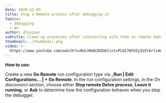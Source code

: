 ```yaml
---
date: 2020-12-03
title: Stop a Remote process after debugging it
topics:
  - debugging
  - go
author: dlsniper
subtitle: Clean-up processes after interacting with them in remote debugging scenarios
thumbnail: ./thumbnail.png
video: >-
  https://www.youtube.com/watch?v=RoLYWoDJDIU&list=PLQ176FUIyIUZrbrlz4AY1V8VzBJKZyVlW&index=147
---
```


**How to use:**

Create a new **Go Remote** run configuration type via **\_Run | Edit Configurations... | + Go Remote**. In the run configuration settings, in the _On disconnect_ section, choose either **Stop remote Delve process**, **Leave it running**, or **Ask** to determine how the configuration behaves when you stop the debugger.
